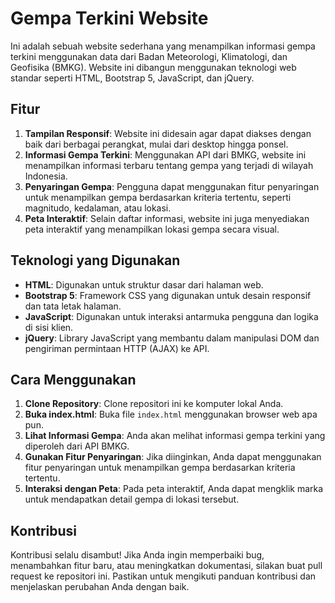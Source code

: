 # Gempa Terkini Website

Ini adalah sebuah website sederhana yang menampilkan informasi gempa terkini menggunakan data dari Badan Meteorologi, Klimatologi, dan Geofisika (BMKG). Website ini dibangun menggunakan teknologi web standar seperti HTML, Bootstrap 5, JavaScript, dan jQuery.

## Fitur

1. **Tampilan Responsif**: Website ini didesain agar dapat diakses dengan baik dari berbagai perangkat, mulai dari desktop hingga ponsel.
2. **Informasi Gempa Terkini**: Menggunakan API dari BMKG, website ini menampilkan informasi terbaru tentang gempa yang terjadi di wilayah Indonesia.
3. **Penyaringan Gempa**: Pengguna dapat menggunakan fitur penyaringan untuk menampilkan gempa berdasarkan kriteria tertentu, seperti magnitudo, kedalaman, atau lokasi.
4. **Peta Interaktif**: Selain daftar informasi, website ini juga menyediakan peta interaktif yang menampilkan lokasi gempa secara visual.

## Teknologi yang Digunakan

- **HTML**: Digunakan untuk struktur dasar dari halaman web.
- **Bootstrap 5**: Framework CSS yang digunakan untuk desain responsif dan tata letak halaman.
- **JavaScript**: Digunakan untuk interaksi antarmuka pengguna dan logika di sisi klien.
- **jQuery**: Library JavaScript yang membantu dalam manipulasi DOM dan pengiriman permintaan HTTP (AJAX) ke API.

## Cara Menggunakan

1. **Clone Repository**: Clone repositori ini ke komputer lokal Anda.
2. **Buka index.html**: Buka file `index.html` menggunakan browser web apa pun.
3. **Lihat Informasi Gempa**: Anda akan melihat informasi gempa terkini yang diperoleh dari API BMKG.
4. **Gunakan Fitur Penyaringan**: Jika diinginkan, Anda dapat menggunakan fitur penyaringan untuk menampilkan gempa berdasarkan kriteria tertentu.
5. **Interaksi dengan Peta**: Pada peta interaktif, Anda dapat mengklik marka untuk mendapatkan detail gempa di lokasi tersebut.

## Kontribusi

Kontribusi selalu disambut! Jika Anda ingin memperbaiki bug, menambahkan fitur baru, atau meningkatkan dokumentasi, silakan buat pull request ke repositori ini. Pastikan untuk mengikuti panduan kontribusi dan menjelaskan perubahan Anda dengan baik.